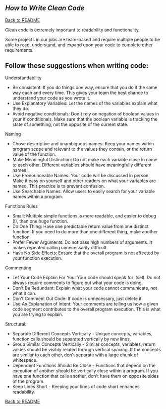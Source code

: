 ## _How to Write Clean Code_

[Back to README](README.md)

Clean code is extremely important to readability and functionality. 

Some projects in our jobs are team-based and require multiple people to be able to read, understand, and expand upon your code to complete other requirements.

## Follow these suggestions when writing code:
Understandability
- Be consistent: If you do things one way, ensure that you do it the same way each and every time. This gives your team the best chance to understand your code as you wrote it.
- Use Explanatory Variables: Let the names of the variables explain what they do.
- Avoid negative conditionals: Don't rely on negation of boolean values in your if conditionals. Make sure that the boolean variable is tracking the state of something, not the opposite of the current state. 

Naming
* Chose descriptive and unambiguous names: Keep your names within program scope and relevant to the values they contain, or the return value of the function.
* Make Meaningful Distinction: Do not make each variable close in name to each other. Different variables should have meaningfully different names
* Use Pronounceable Names: Your code will be discussed in person. Make it easy on yourself and other readers on what your variables are named. This practice is to prevent confusion.
* Use Searchable Names: Allow users to easily search for your variable names within a program. 

Functions Rules
* Small: Multiple simple functions is more readable, and easier to debug (!), than one huge function. 
* Do One Thing: Have one predictable return value from one distinct function. If you need to do more than one different thing, make another function.
* Prefer Fewer Arguments: Do not pass high numbers of arguments. It makes repeated calling unnecessarily difficult.
* Have No Side Effects: Ensure that the overall program is not affected by your function execution.

Commenting  
* Let Your Code Explain For You: Your code should speak for itself. Do not always require comments to figure out what your code is doing.
* Don't Be Redundant: Explain what your code cannot communicate, not what it can.
* Don't Comment Out Code: If code is unnecessary, just delete it.
* Use As Explanation of Intent: Your comments are telling us how a given code segment contributes to the overall program execution. This is what you are trying to explain. 

Structural:
* Separate Different Concepts Vertically - Unique concepts, variables, function calls should be separated vertically by new lines.
* Group Similar Concepts Vertically - Similar concepts, variables, return values should be visibly related through vertical spacing. If the concepts are similar to each other, don't separate with a large chunk of whitespace.
* Dependent Functions Should Be Close - Functions that depend on the execution of another should be vertically close within a program. If you have one function that calls another, don't have them on opposite sides of the program.
* Keep Lines Short - Keeping your lines of code short enhances readability.

[Back to README](README.md)